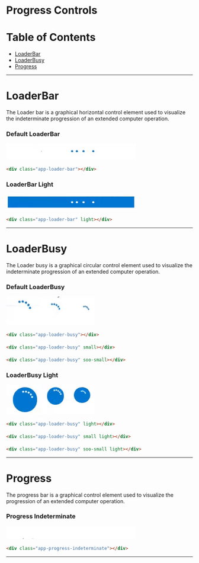 # Progress Controls

# Table of Contents

  * [LoaderBar](#switch)
  * [LoaderBusy](#button)
  * [Progress](#checkbox)

---



# LoaderBar
The Loader bar is a graphical horizontal control element used to visualize the indeterminate progression of an extended computer operation. 

### Default LoaderBar
<img src="loaderBar/loaderBar_default.gif" width="350" />

```html
<div class="app-loader-bar"></div>
```
### LoaderBar Light
<img src="loaderBar/loaderBar_light.gif" width="350" />

```html
<div class="app-loader-bar" light></div>
```
---




# LoaderBusy
The Loader busy is a graphical circular control element used to visualize the indeterminate progression of an extended computer operation. 

### Default LoaderBusy
<img src="loaderBusy/loaderBusy.gif" width="240" />

```html
<div class="app-loader-busy"></div>

<div class="app-loader-busy" small></div>

<div class="app-loader-busy" soo-small></div>
```

### LoaderBusy Light
<img src="loaderBusy/loaderBusy_light.gif" width="240" />

```html
<div class="app-loader-busy" light></div>

<div class="app-loader-busy" small light></div>

<div class="app-loader-busy" soo-small light></div>
```
---




# Progress
The progress bar is a graphical control element used to visualize the progression of an extended computer operation. 

### Progress Indeterminate
<img src="progress_indeterminate/progress_indeterminate.gif" width="350" />

```html
<div class="app-progress-indeterminate"></div>
```
---






